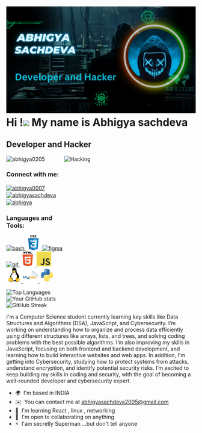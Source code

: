 ![logo](https://github.com/ABHIGYA0205/ABHIGYA0205/blob/main/banner.png)
Hi !<img src="https://www.mockofun.com/wp-content/uploads/2024/10/giphy-10.gif" style="height: 30px; width: auto;">
My name is Abhigya sachdeva
========================================================================================================================================

Developer and Hacker
--------------------
<img align="right" alt="Hacking" width="350" height='300' src="https://www.gifcen.com/wp-content/uploads/2023/06/hacker-gif-1.gif">
<p align="left"> <img src="https://komarev.com/ghpvc/?username=abhigya0205&label=Profile%20views&color=0e75b6&style=flat" alt="abhigya0205" /> </p>


<h3 align="left">Connect with me:</h3>
<p align="left">
<a href="https://codeforces.com/profile/abhigya0007" target="blank"><img align="center" src="https://raw.githubusercontent.com/rahuldkjain/github-profile-readme-generator/master/src/images/icons/Social/codeforces.svg" alt="abhigya0007" height="30" width="40" /></a>
<a href="https://www.leetcode.com/abhigyasachdeva" target="blank"><img align="center" src="https://raw.githubusercontent.com/rahuldkjain/github-profile-readme-generator/master/src/images/icons/Social/leet-code.svg" alt="abhigyasachdeva" height="30" width="40" /></a>
<a href="https://www.codechef.com/users/abhigya" target="blank"><img align="center" src="https://cdn.jsdelivr.net/npm/simple-icons@3.1.0/icons/codechef.svg" alt="abhigya" height="30" width="40" /></a>
</p>
<h3 align="left">Languages and Tools:</h3>


<p align="left"> <a href="https://www.gnu.org/software/bash/" target="_blank" rel="noreferrer"> <img src="https://www.vectorlogo.zone/logos/gnu_bash/gnu_bash-icon.svg" alt="bash" width="40" height="40"/> </a> <a href="https://www.w3schools.com/css/" target="_blank" rel="noreferrer"> <img src="https://raw.githubusercontent.com/devicons/devicon/master/icons/css3/css3-original-wordmark.svg" alt="css3" width="40" height="40"/> </a> <a href="https://www.figma.com/" target="_blank" rel="noreferrer"> <img src="https://www.vectorlogo.zone/logos/figma/figma-icon.svg" alt="figma" width="40" height="40"/> </a> <a href="https://git-scm.com/" target="_blank" rel="noreferrer"> <img src="https://www.vectorlogo.zone/logos/git-scm/git-scm-icon.svg" alt="git" width="40" height="40"/> </a> <a href="https://www.w3.org/html/" target="_blank" rel="noreferrer"> <img src="https://raw.githubusercontent.com/devicons/devicon/master/icons/html5/html5-original-wordmark.svg" alt="html5" width="40" height="40"/> </a> <a href="https://developer.mozilla.org/en-US/docs/Web/JavaScript" target="_blank" rel="noreferrer"> <img src="https://raw.githubusercontent.com/devicons/devicon/master/icons/javascript/javascript-original.svg" alt="javascript" width="40" height="40"/> </a> <a href="https://www.linux.org/" target="_blank" rel="noreferrer"> <img src="https://raw.githubusercontent.com/devicons/devicon/master/icons/linux/linux-original.svg" alt="linux" width="40" height="40"/> </a> <a href="https://www.mysql.com/" target="_blank" rel="noreferrer"> <img src="https://raw.githubusercontent.com/devicons/devicon/master/icons/mysql/mysql-original-wordmark.svg" alt="mysql" width="40" height="40"/> </a> <a href="https://www.python.org" target="_blank" rel="noreferrer"> <img src="https://raw.githubusercontent.com/devicons/devicon/master/icons/python/python-original.svg" alt="python" width="40" height="40"/> </a> </p>

![Top Languages](https://github-readme-stats.vercel.app/api/top-langs/?username=ABHIGYA0205&layout=compact&theme=omni)
<br>
![Your GitHub stats](https://github-readme-stats.vercel.app/api?username=ABHIGYA0205&show_icons=true&theme=blueberry)
<br>
![GitHub Streak](https://github-readme-streak-stats.herokuapp.com/?user=ABHIGYA0205&theme=highcontrast)
<br>



I'm a Computer Science student currently learning key skills like Data Structures and Algorithms (DSA), JavaScript, and Cybersecurity. I’m working on understanding how to organize and process data efficiently using different structures like arrays, lists, and trees, and solving coding problems with the best possible algorithms. I’m also improving my skills in JavaScript, focusing on both frontend and backend development, and learning how to build interactive websites and web apps. In addition, I'm getting into Cybersecurity, studying how to protect systems from attacks, understand encryption, and identify potential security risks. I’m excited to keep building my skills in coding and security, with the goal of becoming a well-rounded developer and cybersecurity expert.

* 🌍  I'm based in INDIA
* ✉️  You can contact me at [abhigyasachdeva2005@gmail.com](mailto:abhigyasachdeva2005@gmail.com)
* 🧠  I'm learning React , linux , networking
* 🤝  I'm open to collaborating on anything
* ⚡  I'am secretly Superman ...but don't tell anyone

  

